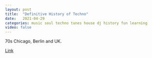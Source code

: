 ```yaml
---
layout: post
title:  "Definitive History of Techno"
date:   2021-04-29
categories: music soul techno tunes house dj history fun learning
video: false
---
```


70s Chicago, Berlin and UK.

[Link](https://www.beatportal.com/features/beatports-definitive-guide-to-techno/)

